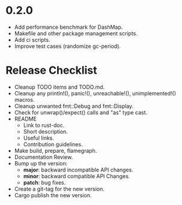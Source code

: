 0.2.0
=====

* Add performance benchmark for DashMap.
* Makefile and other package management scripts.
* Add ci scripts.
* Improve test cases (randomize gc-period).

Release Checklist
=================

* Cleanup TODO items and TODO.md.
* Cleanup any println!(), panic!(), unreachable!(), unimplemented!() macros.
* Cleanup unwanted fmt::Debug and fmt::Display.
* Check for unwrap()/expect() calls and "as" type cast.
* README
  * Link to rust-doc.
  * Short description.
  * Useful links.
  * Contribution guidelines.
* Make build, prepare, flamegraph.
* Documentation Review.
* Bump up the version:
  * __major__: backward incompatible API changes.
  * __minor__: backward compatible API Changes.
  * __patch__: bug fixes.
* Create a git-tag for the new version.
* Cargo publish the new version.
